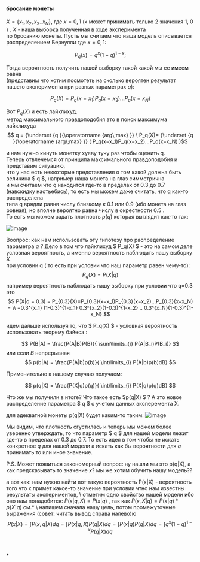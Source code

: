 #### бросание монеты
$X=\{x_1,x_2,x_3..x_N\}$, где $x= 0,1$ (x может принимать только 2 значения 1, 0 ) . $X$ - наша выборка полученная в ходе эксперимента \
по бросанию монеты. Пусть мы считаем что наша модель описывается распределением Бернулли где $x=0,1$: 

$$ P_q(x)=q^x(1-q)^{1-x} ;$$

Тогда вероятность получить нашей выборку такой какой мы ее имеем равна \
(представим что хотим посмотеть на сколько вероятен результат нашего эксперимента при разных параметрах $q$): 

$$P_q(X)=P_q(x=x_1)P_q(x=x_2)...P_q(x=x_N)$$

Вот $P_q(X)$ и есть лайклихуд. \
метод максимального правдоподобия это в поиск максимума лайклихуда
$$ q = {\underset {q }{\operatorname {arg\;max} }} \ P_q(X)= {\underset {q }{\operatorname {arg\;max} }} ( P_q(x=x_1)P_q(x=x_2)...P_q(x=x_N) )$$ 

и нам нужно кинуть монетку хуеву тучу раз чтобы оценить q. \
Теперь отвлечемся от принципа максимального правдоподобия и представим ситуацию,\
что у нас есть неккоторые представления о том какой должна быть величина $ q $, например наша монета на глаз симметрична\
и мы считаем что q находится где-то в пределах от 0.3 до 0.7 (навскидку наотьебись), то есть мы можем даже считать, что q как-то распределена \
типа q врядли равнв числу близкому к 0.1 или 0.9 (ибо монета на глаз ровная), но вполне вероятно равна числу в окрестности 0.5 . \
То есть мы можем задать плотность $p(q)$ которая выглядит как-то так:

![image](https://github.com/savvakonst/temp_docs/assets/48749051/892e532a-8a6f-4de5-bfd9-91cc275657f9)


Воопрос: как нам использовать эту гипотезу про распределение параметра $q$ ?
Дело в том что  лайклихуд $ P_q(X) $ - это на самом деле условная вероятность, а именно вероятность наблюдать нашу выборку $X$ \
при условии q ( то есть при условии что наш параметр равен чему-то): 
$$ P_q(X) = P(X|q) $$
например вероятность наблюдать нашу выборку при условии что q=0.3 это 
$$
 P(X|q = 0.3) = P_{0.3}(X)=P_{0.3}(x=x_1)P_{0.3}(x=x_2)...P_{0.3}(x=x_N) =  \\
 =0.3^{x_1} (1-0.3)^{1-x_1} 0.3^{x_2}(1-0.3)^{1-x_2} .. 0.3^{x_N}(1-0.3)^{1-x_N} 
$$

идем дальше используя то, что $ P_q(X) $ - условная вероятность использовать теорему байеса :

$$  P(B|A) = \frac{P(A|B)P(B)}{ \sum\limits_{i} P(A|B_i)P(B_i)}  $$
или если $B$ непрерывная 
$$  p(b|A) = \frac{P(A|b)p(b)}{ \int\limits_{i} P(A|b)p(b)dB}   $$


Применительно к нашему случаю получаем:

$$  p(q|X) = \frac{P(X|q)p(q)}{ \int\limits_{i} P(X|q)p(q)dB} $$

Что же мы получили в итоге? Что такое есть $p(q|X) $ ?  А это новое распределение параметра $ q $ с учетом данных эксперемента X.   

для адекватной монеты p(q|X) будет каким-то таким:
![image](https://github.com/savvakonst/temp_docs/assets/48749051/8b586377-61a5-4f9a-bd48-d27439f2d867)


Мы видим, что плотность сгустилась и теперь мы можем более уверенно утверждать, то что параметр $ q $ для нашей модели лежит где-то в пределах от 0.3 до 0.7.
То есть идея в том чтобы не искать конкретное $q$ для нашей модели а искать как бы вероятности для $q$ принимать то или иное значение.

P.S. Может появиться закономерный вопрос: ну нашли мы это p(q|X), а как предсказывать то значение $x$? мы же хотим обучить нашу модель??  

а вот как: нам нужно найти вот такую вероятность P(x|X) - вероятность того что x примет какое-то значение при условии чтно нам известны результаты экспериментов, \\
отметим одно свойство нашей модели ибо оно нам понадобится: $P(x|q,X) = P(x|q)$ , так как $P(x,X|q) = P(x|q)*p(X|q)$ см.* \\
напишем сначала нашу цель, потом промежуточные выражения (совет: читать вывод справа налево)ю  
$$ P(x|X) = \int P(x,q|X) dq = \int P(x|q,X) P(q|X) dq = \int P(x|q) P(q|X) dq  = \int q^x(1-q)^{1-x} P(q|X) dq $$ 

\
\
*
